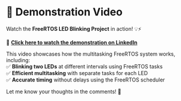 # 🎥 Demonstration Video  

Watch the **FreeRTOS LED Blinking Project** in action! 💡⚡  

🔗 **[Click here to watch the demonstration on LinkedIn](https://www.linkedin.com/posts/ramu-roy-b780382b7_rtos-freertos-esp32-activity-7296410530972405760-eyf2?utm_source=social_share_send&utm_medium=android_app&rcm=ACoAAEwAX4wBY70YZ3l58lvkiXtyCZcnWWrfJAA&utm_campaign=copy_link)**  

This video showcases how the multitasking FreeRTOS system works, including:  
✅ **Blinking two LEDs** at different intervals using FreeRTOS tasks  
✅ **Efficient multitasking** with separate tasks for each LED  
✅ **Accurate timing** without delays using the FreeRTOS scheduler  

Let me know your thoughts in the comments! 🚀
